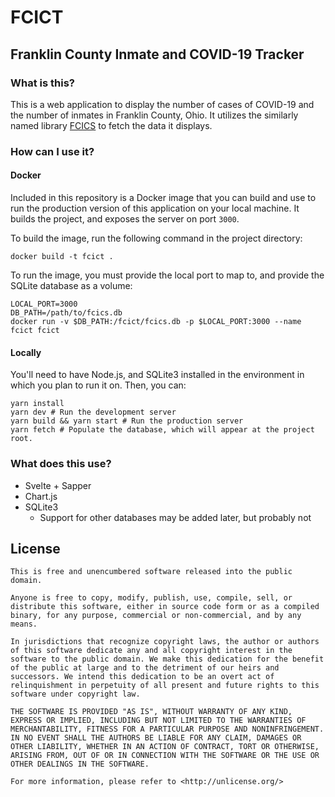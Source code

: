 # FCICT
## Franklin County Inmate and COVID-19 Tracker

### What is this?
This is a web application to display the number of cases of COVID-19 and the number of inmates
in Franklin County, Ohio. It utilizes the similarly named library [FCICS](https://github.com/jacobpa/FCICS)
to fetch the data it displays.

### How can I use it?
#### Docker
Included in this repository is a Docker image that you can build and use to run the production
version of this application on your local machine. It builds the project, and exposes the server on
port `3000`.

To build the image, run the following command in the project directory:
```
docker build -t fcict .
```

To run the image, you must provide the local port to map to, and provide the SQLite database as a
volume:
```
LOCAL_PORT=3000
DB_PATH=/path/to/fcics.db
docker run -v $DB_PATH:/fcict/fcics.db -p $LOCAL_PORT:3000 --name fcict fcict
```

#### Locally
You'll need to have Node.js, and SQLite3 installed in the environment in which you plan to run it on.
Then, you can:

```
yarn install
yarn dev # Run the development server
yarn build && yarn start # Run the production server
yarn fetch # Populate the database, which will appear at the project root. 
```

### What does this use?
* Svelte + Sapper
* Chart.js
* SQLite3
  * Support for other databases may be added later, but probably not

## License
```
This is free and unencumbered software released into the public domain.

Anyone is free to copy, modify, publish, use, compile, sell, or
distribute this software, either in source code form or as a compiled
binary, for any purpose, commercial or non-commercial, and by any
means.

In jurisdictions that recognize copyright laws, the author or authors
of this software dedicate any and all copyright interest in the
software to the public domain. We make this dedication for the benefit
of the public at large and to the detriment of our heirs and
successors. We intend this dedication to be an overt act of
relinquishment in perpetuity of all present and future rights to this
software under copyright law.

THE SOFTWARE IS PROVIDED "AS IS", WITHOUT WARRANTY OF ANY KIND,
EXPRESS OR IMPLIED, INCLUDING BUT NOT LIMITED TO THE WARRANTIES OF
MERCHANTABILITY, FITNESS FOR A PARTICULAR PURPOSE AND NONINFRINGEMENT.
IN NO EVENT SHALL THE AUTHORS BE LIABLE FOR ANY CLAIM, DAMAGES OR
OTHER LIABILITY, WHETHER IN AN ACTION OF CONTRACT, TORT OR OTHERWISE,
ARISING FROM, OUT OF OR IN CONNECTION WITH THE SOFTWARE OR THE USE OR
OTHER DEALINGS IN THE SOFTWARE.

For more information, please refer to <http://unlicense.org/>
```